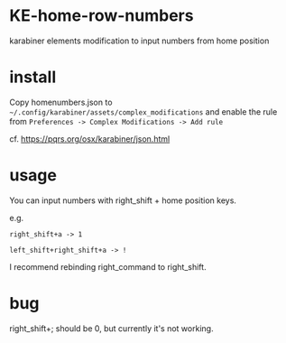 # KE-home-row-numbers
karabiner elements modification to input numbers from home position

# install
Copy homenumbers.json to ```~/.config/karabiner/assets/complex_modifications```	
and enable the rule from ```Preferences -> Complex Modifications -> Add rule```

cf. https://pqrs.org/osx/karabiner/json.html

# usage
You can input numbers with right_shift + home position keys.

e.g.

`right_shift+a -> 1`

`left_shift+right_shift+a -> !`

I recommend rebinding right_command to right_shift.
# bug
right_shift+; should be 0, but currently it's not working.
